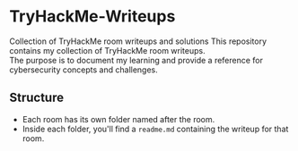 # TryHackMe-Writeups
Collection of TryHackMe room writeups and solutions
This repository contains my collection of TryHackMe room writeups.  
The purpose is to document my learning and provide a reference for cybersecurity concepts and challenges.

## Structure
- Each room has its own folder named after the room.
- Inside each folder, you'll find a `readme.md` containing the writeup for that room.
